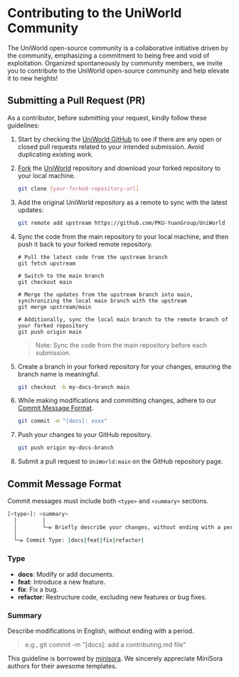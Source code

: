 # Contributing to the UniWorld Community

The UniWorld open-source community is a collaborative initiative driven by the community, emphasizing a commitment to being free and void of exploitation. Organized spontaneously by community members, we invite you to contribute to the UniWorld open-source community and help elevate it to new heights!

## Submitting a Pull Request (PR)

As a contributor, before submitting your request, kindly follow these guidelines:

1. Start by checking the [UniWorld GitHub](https://github.com/PKU-YuanGroup/UniWorld/pulls) to see if there are any open or closed pull requests related to your intended submission. Avoid duplicating existing work.

2. [Fork](https://github.com/PKU-YuanGroup/UniWorld/fork) the [UniWorld](https://github.com/PKU-YuanGroup/UniWorld) repository and download your forked repository to your local machine.

   ```bash
   git clone [your-forked-repository-url]
   ```

3. Add the original UniWorld repository as a remote to sync with the latest updates:

   ```bash
   git remote add upstream https://github.com/PKU-YuanGroup/UniWorld
   ```

4. Sync the code from the main repository to your local machine, and then push it back to your forked remote repository.

   ```
   # Pull the latest code from the upstream branch
   git fetch upstream
   
   # Switch to the main branch
   git checkout main
   
   # Merge the updates from the upstream branch into main, synchronizing the local main branch with the upstream
   git merge upstream/main
   
   # Additionally, sync the local main branch to the remote branch of your forked repository
   git push origin main
   ```


   > Note: Sync the code from the main repository before each submission.

5. Create a branch in your forked repository for your changes, ensuring the branch name is meaningful.

   ```bash
   git checkout -b my-docs-branch main
   ```

6. While making modifications and committing changes, adhere to our [Commit Message Format](#Commit-Message-Format).

   ```bash
   git commit -m "[docs]: xxxx"
   ```

7. Push your changes to your GitHub repository.

   ```bash
   git push origin my-docs-branch
   ```

8. Submit a pull request to `UniWorld:main` on the GitHub repository page.

## Commit Message Format

Commit messages must include both `<type>` and `<summary>` sections.

```bash
[<type>]: <summary>
  │        │
  │        └─⫸ Briefly describe your changes, without ending with a period.
  │
  └─⫸ Commit Type: |docs|feat|fix|refactor|
```

### Type 

* **docs**: Modify or add documents.
* **feat**: Introduce a new feature.
* **fix**: Fix a bug.
* **refactor**: Restructure code, excluding new features or bug fixes.

### Summary

Describe modifications in English, without ending with a period.

> e.g., git commit -m "[docs]: add a contributing.md file"

This guideline is borrowed by [minisora](https://github.com/mini-sora/minisora). We sincerely appreciate MiniSora authors for their awesome templates. 